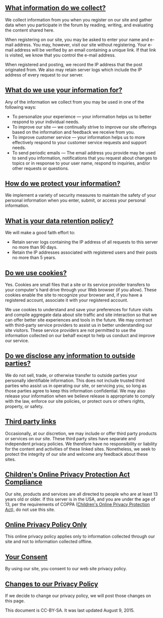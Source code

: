 <a name="collect"></a>

## [What information do we collect?](#collect)

We collect information from you when you register on our site and gather data when you participate in the forum by reading, writing, and evaluating the content shared here.

When registering on our site, you may be asked to enter your name and e-mail address. You may, however, visit our site without registering. Your e-mail address will be verified by an email containing a unique link. If that link is visited, we know that you control the e-mail address.

When registered and posting, we record the IP address that the post originated from. We also may retain server logs which include the IP address of every request to our server.

<a name="use"></a>

## [What do we use your information for?](#use)

Any of the information we collect from you may be used in one of the following ways:

*   To personalize your experience &mdash; your information helps us to better respond to your individual needs.
*   To improve our site &mdash; we continually strive to improve our site offerings based on the information and feedback we receive from you.
*   To improve customer service &mdash; your information helps us to more effectively respond to your customer service requests and support needs.
*   To send periodic emails &mdash; The email address you provide may be used to send you information, notifications that you request about changes to topics or in response to your user name, respond to inquiries, and/or other requests or questions.

<a name="protect"></a>

## [How do we protect your information?](#protect)

We implement a variety of security measures to maintain the safety of your personal information when you enter, submit, or access your personal information.

<a name="data-retention"></a>

## [What is your data retention policy?](#data-retention)

We will make a good faith effort to:

*   Retain server logs containing the IP address of all requests to this server no more than 90 days.
*   Retain the IP addresses associated with registered users and their posts no more than 5 years.

<a name="cookies"></a>

## [Do we use cookies?](#cookies)

Yes. Cookies are small files that a site or its service provider transfers to your computer's hard drive through your Web browser (if you allow). These cookies enable the site to recognize your browser and, if you have a registered account, associate it with your registered account.

We use cookies to understand and save your preferences for future visits and compile aggregate data about site traffic and site interaction so that we can offer better site experiences and tools in the future. We may contract with third-party service providers to assist us in better understanding our site visitors. These service providers are not permitted to use the information collected on our behalf except to help us conduct and improve our service.

<a name="disclose"></a>

## [Do we disclose any information to outside parties?](#disclose)

We do not sell, trade, or otherwise transfer to outside parties your personally identifiable information. This does not include trusted third parties who assist us in operating our site, or servicing you, so long as those parties agree to keep this information confidential. We may also release your information when we believe release is appropriate to comply with the law, enforce our site policies, or protect ours or others rights, property, or safety.

<a name="third-party"></a>

## [Third party links](#third-party)

Occasionally, at our discretion, we may include or offer third party products or services on our site. These third party sites have separate and independent privacy policies. We therefore have no responsibility or liability for the content and activities of these linked sites. Nonetheless, we seek to protect the integrity of our site and welcome any feedback about these sites.

<a name="coppa"></a>

## [Children's Online Privacy Protection Act Compliance](#coppa)

Our site, products and services are all directed to people who are at least 13 years old or older. If this server is in the USA, and you are under the age of 13, per the requirements of COPPA ([Children's Online Privacy Protection Act](http://en.wikipedia.org/wiki/Children)), do not use this site.

<a name="online"></a>

## [Online Privacy Policy Only](#online)

This online privacy policy applies only to information collected through our site and not to information collected offline.

<a name="consent"></a>

## [Your Consent](#consent)

By using our site, you consent to our web site privacy policy.

<a name="changes"></a>

## [Changes to our Privacy Policy](#changes)

If we decide to change our privacy policy, we will post those changes on this page.

This document is CC-BY-SA. It was last updated August 9, 2015.
